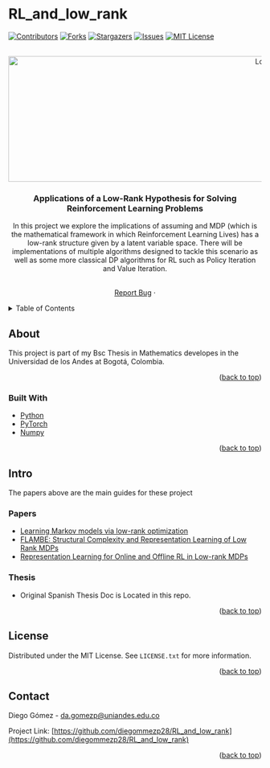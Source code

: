 # RL_and_low_rank
<div id="top"></div>
<!--
*** Thanks for checking out the Best-README-Template. If you have a suggestion
*** that would make this better, please fork the repo and create a pull request
*** or simply open an issue with the tag "enhancement".
*** Don't forget to give the project a star!
*** Thanks again! Now go create something AMAZING! :D
-->



<!-- PROJECT SHIELDS -->
<!--
*** I'm using markdown "reference style" links for readability.
*** Reference links are enclosed in brackets [ ] instead of parentheses ( ).
*** See the bottom of this document for the declaration of the reference variables
*** for contributors-url, forks-url, etc. This is an optional, concise syntax you may use.
*** https://www.markdownguide.org/basic-syntax/#reference-style-links
-->
[![Contributors][contributors-shield]][contributors-url]
[![Forks][forks-shield]][forks-url]
[![Stargazers][stars-shield]][stars-url]
[![Issues][issues-shield]][issues-url]
[![MIT License][license-shield]][license-url]




<!-- PROJECT LOGO -->
<br />
<div align="center">
    <img src="https://user-images.githubusercontent.com/47110686/208136557-c8956204-50b7-45f7-a5f4-7ef36f45254f.png" alt="Logo" width="1000" height="250">
  </a>


<h3 align="center">Applications of a Low-Rank Hypothesis for Solving Reinforcement Learning Problems</h3>

  <p align="center">
  
In this project we explore the implications of assuming and MDP (which is the mathematical framework in which Reinforcement Learning Lives) has a low-rank structure given by a latent variable space. There will be implementations of multiple algorithms designed to tackle this scenario as well as some more classical DP algorithms for RL such as Policy Iteration and Value Iteration. 

  </br>
    <a href="https://github.com/diegommezp28/RL_and_low_rank/issues">Report Bug</a>
    ·
  </p>
</div>



<!-- TABLE OF CONTENTS -->
<details>
  <summary>Table of Contents</summary>
  <ol>
    <li>
      <a href="#about-the-project">About</a>
      <ul>
        <li><a href="#built-with">Built with</a></li>
      </ul>
    </li>
    <li>
      <a href="#getting-started">Intro</a>
      <ul>
        <li><a href="#prerequisites">Prerequisites</a></li>
        <li><a href="#installation">Installation</a></li>
      </ul>
    </li>
    <li><a href="#usage">Use</a></li>
    <li><a href="#license">License</a></li>
    <li><a href="#contact">Contact</a></li>
  </ol>
</details>



<!-- ABOUT THE PROJECT -->
## About
This project is part of my Bsc Thesis in Mathematics developes in the Universidad de los Andes at Bogotá, Colombia.


 <!-- ![image](https://user-images.githubusercontent.com/47110686/140454973-b1c7e6d5-f593-44b9-8c8f-f2ad8fbee495.png)

![image](https://user-images.githubusercontent.com/47110686/140455106-92ebd036-3800-4523-81dd-476ce8daafa4.png)

![image](https://user-images.githubusercontent.com/47110686/140455159-83d70615-09bb-4f05-a3cf-ba389d9afc1e.png) -->


<p align="right">(<a href="#top">back to top</a>)</p>



### Built With

* [Python](https://www.python.org/)
* [PyTorch](https://pytorch.org/)
* [Numpy](https://numpy.org/)

<p align="right">(<a href="#top">back to top</a>)</p>



<!-- GETTING STARTED -->
## Intro
The papers above are the main guides for these project

 ### Papers
 
 * [Learning Markov models via low-rank optimization](https://arxiv.org/abs/1907.00113)
 * [FLAMBE: Structural Complexity and Representation Learning of Low Rank MDPs](https://arxiv.org/abs/2006.10814)
 * [Representation Learning for Online and Offline RL in Low-rank MDPs](https://arxiv.org/abs/2110.04652    )

### Thesis
 * Original Spanish Thesis Doc is Located in this repo.

<p align="right">(<a href="#top">back to top</a>)</p>




<!-- LICENSE -->
## License

Distributed under the MIT License. See `LICENSE.txt` for more information.

<p align="right">(<a href="#top">back to top</a>)</p>



<!-- CONTACT -->
## Contact

Diego Gómez  - da.gomezp@uniandes.edu.co

Project Link: [https://github.com/diegommezp28/RL_and_low_rank](https://github.com/diegommezp28/RL_and_low_rank)

<p align="right">(<a href="#top">back to top</a>)</p>



<!-- MARKDOWN LINKS & IMAGES -->
<!-- https://www.markdownguide.org/basic-syntax/#reference-style-links -->
[contributors-shield]: https://img.shields.io/github/contributors/diegommezp28/RL_and_low_rank.svg?style=for-the-badge
[contributors-url]: https://github.com/diegommezp28/RL_and_low_rank/graphs/contributors
[forks-shield]: https://img.shields.io/github/forks/diegommezp28/RL_and_low_rank.svg?style=for-the-badge
[forks-url]: https://github.com/diegommezp28/RL_and_low_rank/network/members
[stars-shield]: https://img.shields.io/github/stars/diegommezp28/RL_and_low_rank.svg?style=for-the-badge
[stars-url]: https://github.com/diegommezp28/RL_and_low_rank/stargazers
[issues-shield]: https://img.shields.io/github/issues/diegommezp28/RL_and_low_rank.svg?style=for-the-badge
[issues-url]: https://github.com/diegommezp28/RL_and_low_rank/issues
[license-shield]: https://img.shields.io/github/license/diegommezp28/RL_and_low_rank.svg?style=for-the-badge
[license-url]: https://github.com/diegommezp28/RL_and_low_rank/blob/master/LICENSE.txt
[product-screenshot]: images/screenshot.png
